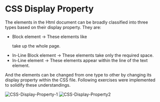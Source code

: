 # CSS Display Property

The elements in the Html document can be broadly classified into three types based on their display property. They are:

- Block element -> These elements like <p> take up the whole page.
- In-Line Block element -> These elements take only the required space.
- In-Line element -> These elements appear within the line of the text element.

And the elements can be changed from one type to other by changing its display property within the CSS file. Following exercises were implemented to solidify these understandings.

![CSS-Display-Property-1](https://github.com/Kabins-WorkSpace/LearningHtml/assets/149599791/543a336c-81d3-42cc-9556-93d27e14c6cc)
![CSS-Display-Property2](https://github.com/Kabins-WorkSpace/LearningHtml/assets/149599791/3e174ddb-2810-4b56-b4eb-11d8b4a4328c)
